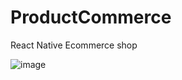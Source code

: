 # ProductCommerce
React Native Ecommerce shop


![image](https://github.com/bttmndl/ProductCommerce/assets/8470682/66667c28-6a90-446d-82b6-60eff277860a)
